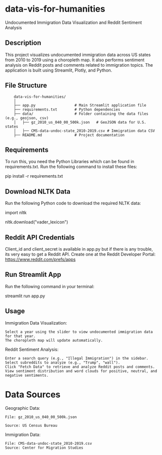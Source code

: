 # data-vis-for-humanities
Undocumented Immigration Data Visualization and Reddit Sentiment Analysis 

## Description
This project visualizes undocumented immigration data across US states from 2010 to 2019 using a choropleth map. It also performs sentiment analysis on Reddit posts and comments related to immigration topics. The application is built using Streamlit, Plotly, and Python.

## File Structure
```
    data-vis-for-humanities/
    │
    ├── app.py                  # Main Streamlit application file
    ├── requirements.txt        # Python dependencies
    ├── data/                   # Folder containing the data files (e.g., geojson, csv)
    │   ├── gz_2010_us_040_00_500k.json   # GeoJSON data for U.S. states
    │   ├── CMS-data-undoc-state_2010-2019.csv # Immigration data CSV
    ├── README.md               # Project documentation
```
## Requirements
To run this, you need the Python Libraries which can be found in requirements.txt. Run the following command to install these files:

pip install -r requirements.txt

## Download NLTK Data
Run the following Python code to download the required NLTK data:

import nltk


nltk.download("vader_lexicon")


## Reddit API Credentials
Client_id and client_secret is available in app.py but if there is any trouble, its very easy to get a Reddit API. Create one at the Reddit Developer Portal: https://www.reddit.com/prefs/apps

## Run Streamlit App
Run the following command in your terminal:

streamlit run app.py

## Usage
Immigration Data Visualization:

    Select a year using the slider to view undocumented immigration data for that year.
    The choropleth map will update automatically.


Reddit Sentiment Analysis:

    Enter a search query (e.g., "Illegal Immigration") in the sidebar.
    Select subreddits to analyze (e.g., "Trump", "wall").
    Click "Fetch Data" to retrieve and analyze Reddit posts and comments.
    View sentiment distribution and word clouds for positive, neutral, and negative sentiments.



# Data Sources
Geographic Data: 

    File: gz_2010_us_040_00_500k.json 

    Source: US Census Bureau


Immigration Data:
  
    File: CMS-data-undoc-state_2010-2019.csv
    Source: Center for Migration Studies

